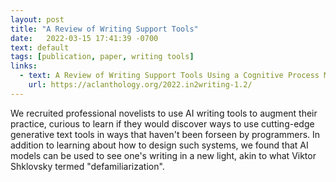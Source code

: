 ```yaml
---
layout: post
title: "A Review of Writing Support Tools"
date:   2022-03-15 17:41:39 -0700
text: default
tags: [publication, paper, writing tools]
links:
  - text: A Review of Writing Support Tools Using a Cognitive Process Model of Writing
    url: https://aclanthology.org/2022.in2writing-1.2/
---
```

We recruited professional novelists to use AI writing tools to augment their practice, curious to learn if they would discover ways to use cutting-edge generative text tools in ways that haven't been forseen by programmers. In addition to learning about how to design such systems, we found that AI models can be used to see one's writing in a new light, akin to what Viktor Shklovsky termed "defamiliarization". 
